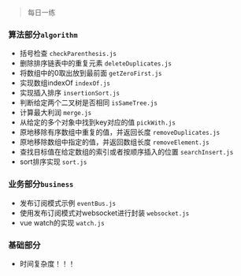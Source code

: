 > 每日一练

### 算法部分`algorithm`
* 括号检查 `checkParenthesis.js`
* 删除排序链表中的重复元素 `deleteDuplicates.js`
* 将数组中的0取出放到最前面 `getZeroFirst.js`
* 实现数组indexOf `indexOf.js`
* 实现插入排序 `insertionSort.js`
* 判断给定两个二叉树是否相同 `isSameTree.js`
* 计算最大利润 `merge.js`
* 从给定的多个对象中找到key对应的值 `pickWith.js`
* 原地移除有序数组中重复的值，并返回长度 `removeDuplicates.js`
* 原地移除数组中指定的值，并返回数组长度 `removeElement.js`
* 查找目标值在给定数组的索引或者按顺序插入的位置 `searchInsert.js`
* sort排序实现 `sort.js`

### 业务部分`business`
* 发布订阅模式示例 `eventBus.js`
* 使用发布订阅模式对websocket进行封装 `websocket.js`
* vue watch的实现 `watch.js`

### 基础部分
* 时间复杂度！！！